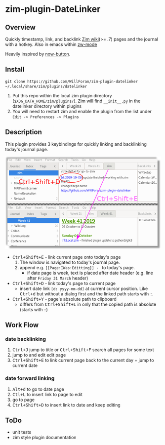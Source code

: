 # zim-plugin-DateLinker
## Overview
Quickly timestamp, link, and backlink [Zim wiki](http://zim-wiki.org/)(>= .7) pages and the journal with a hotkey. Also in emacs within [zw-mode](https://github.com/WillForan/zw-mode)

Heavily inspired by [now-button](https://github.com/Osndok/zim-plugin-nowbutton). 


## Install
```
git clone https://github.com/WillForan/zim-plugin-datelinker ~/.local/share/zim/plugins/datelinker
```

  1. Put this repo within the local zim plugin directory (`$XDG_DATA_HOME/zim/plugins/`).
Zim will find `__init__.py` in the datelinker directory within plugins
  1. You will need to restart zim and enable the plugin from the list under `Edit -> Preferences -> Plugins`

## Description
This plugin provides 3 keybindings for quickly linking and backlinking today's journal page.

![screenshot](screenshot.png?raw=True)

* <kbd>Ctrl+Shift+E</kbd> - link current page onto today's page
   1. The window is navigated to today's journal page.
   1. append e.g. `[[Page:IWas:Editting]] - ` to today's page.
      * if date page is week, text is placed after date header (e.g. line after `Friday 31 March` header)
* <kbd>Ctrl+Shift+D</kbd> - link today's page to current page
  * insert date link `[d: yyyy-mm-dd]` at current cursor position. Like <kbd>Ctrl+d</kbd> but without a dialog first and the linked path starts with `:`.
* <kbd>Ctrl+Shift+Y</kbd> - page's absolute path to clipboard
  * differs from <kbd>Ctrl+Shift+L</kbd> in only that the copied path is absolute (starts with `:`)


## Work Flow
### date backlinking
1. <kbd>Ctrl+J</kbd> jump to title or  <kbd>Ctrl+Shift+F</kbd> search all pages for some text
1. jump to and edit edit page
1. <kbd>Ctrl+Shift+E</kbd> to link current page back to the current day + jump to current date

### date forward linking
1. <kbd>Alt+d</kbd> to go to date page
1. <kbd>Ctl+L</kbd> to insert link to page to edit
1. go to page
1. <kbd>Ctrl+Shift+D</kbd> to insert link to date and keep editing

## ToDo
* unit tests
* zim style plugin documentation
